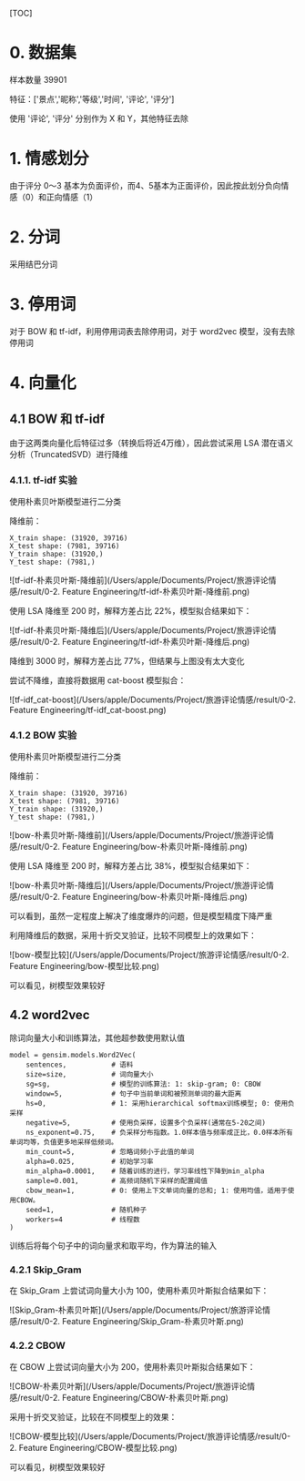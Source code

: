 [TOC]

# 0. 数据集

样本数量 39901

特征：['景点','昵称','等级','时间', '评论', '评分']

使用 '评论', '评分' 分别作为 X 和 Y，其他特征去除

# 1. 情感划分

由于评分 0～3 基本为负面评价，而4、5基本为正面评价，因此按此划分负向情感（0）和正向情感（1）

# 2. 分词

采用结巴分词

# 3. 停用词

对于 BOW 和 tf-idf，利用停用词表去除停用词，对于 word2vec 模型，没有去除停用词

# 4. 向量化

## 4.1 BOW 和 tf-idf

由于这两类向量化后特征过多（转换后将近4万维），因此尝试采用 LSA 潜在语义分析（TruncatedSVD）进行降维

### 4.1.1. tf-idf 实验

使用朴素贝叶斯模型进行二分类

降维前：

```
X_train shape: (31920, 39716)
X_test shape: (7981, 39716)
Y_train shape: (31920,)
Y_test shape: (7981,)
```

![tf-idf-朴素贝叶斯-降维前](/Users/apple/Documents/Project/旅游评论情感/result/0-2. Feature Engineering/tf-idf-朴素贝叶斯-降维前.png)

使用 LSA 降维至 200 时，解释方差占比 22%，模型拟合结果如下：

![tf-idf-朴素贝叶斯-降维后](/Users/apple/Documents/Project/旅游评论情感/result/0-2. Feature Engineering/tf-idf-朴素贝叶斯-降维后.png)

降维到 3000 时，解释方差占比 77%，但结果与上图没有太大变化

尝试不降维，直接将数据用 cat-boost 模型拟合：

![tf-idf_cat-boost](/Users/apple/Documents/Project/旅游评论情感/result/0-2. Feature Engineering/tf-idf_cat-boost.png)

### 4.1.2 BOW 实验

使用朴素贝叶斯模型进行二分类

降维前：

```
X_train shape: (31920, 39716)
X_test shape: (7981, 39716)
Y_train shape: (31920,)
Y_test shape: (7981,)
```



![bow-朴素贝叶斯-降维前](/Users/apple/Documents/Project/旅游评论情感/result/0-2. Feature Engineering/bow-朴素贝叶斯-降维前.png)

使用 LSA 降维至 200 时，解释方差占比 38%，模型拟合结果如下：

![bow-朴素贝叶斯-降维后](/Users/apple/Documents/Project/旅游评论情感/result/0-2. Feature Engineering/bow-朴素贝叶斯-降维后.png)

可以看到，虽然一定程度上解决了维度爆炸的问题，但是模型精度下降严重

利用降维后的数据，采用十折交叉验证，比较不同模型上的效果如下：

![bow-模型比较](/Users/apple/Documents/Project/旅游评论情感/result/0-2. Feature Engineering/bow-模型比较.png)

可以看见，树模型效果较好

## 4.2 word2vec

除词向量大小和训练算法，其他超参数使用默认值

    model = gensim.models.Word2Vec(
        sentences,           # 语料
        size=size,           # 词向量大小
        sg=sg,               # 模型的训练算法: 1: skip-gram; 0: CBOW
        window=5,            # 句子中当前单词和被预测单词的最大距离
        hs=0,                # 1: 采用hierarchical softmax训练模型; 0: 使用负采样
        negative=5,          # 使用负采样，设置多个负采样(通常在5-20之间)
        ns_exponent=0.75,    # 负采样分布指数。1.0样本值与频率成正比，0.0样本所有单词均等，负值更多地采样低频词。
        min_count=5,         # 忽略词频小于此值的单词
        alpha=0.025,         # 初始学习率
        min_alpha=0.0001,    # 随着训练的进行，学习率线性下降到min_alpha
        sample=0.001,        # 高频词随机下采样的配置阈值
        cbow_mean=1,         # 0: 使用上下文单词向量的总和; 1: 使用均值，适用于使用CBOW。
        seed=1,              # 随机种子
        workers=4            # 线程数
    )
训练后将每个句子中的词向量求和取平均，作为算法的输入

### 4.2.1 Skip_Gram

在 Skip_Gram 上尝试词向量大小为 100，使用朴素贝叶斯拟合结果如下：

![Skip_Gram-朴素贝叶斯](/Users/apple/Documents/Project/旅游评论情感/result/0-2. Feature Engineering/Skip_Gram-朴素贝叶斯.png)



### 4.2.2 CBOW

在 CBOW 上尝试词向量大小为 200，使用朴素贝叶斯拟合结果如下：

![CBOW-朴素贝叶斯](/Users/apple/Documents/Project/旅游评论情感/result/0-2. Feature Engineering/CBOW-朴素贝叶斯.png)

采用十折交叉验证，比较在不同模型上的效果：

![CBOW-模型比较](/Users/apple/Documents/Project/旅游评论情感/result/0-2. Feature Engineering/CBOW-模型比较.png)

可以看见，树模型效果较好